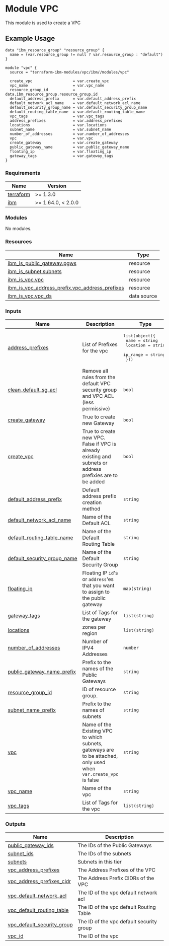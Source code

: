 # Module VPC

This module is used to create a VPC

## Example Usage
```
data "ibm_resource_group" "resource_group" {
  name = (var.resource_group != null ? var.resource_group : "default")
}

module "vpc" {
  source = "terraform-ibm-modules/vpc/ibm//modules/vpc"

  create_vpc                  = var.create_vpc
  vpc_name                    = var.vpc_name
  resource_group_id           = data.ibm_resource_group.resource_group.id
  default_address_prefix      = var.default_address_prefix
  default_network_acl_name    = var.default_network_acl_name
  default_security_group_name = var.default_security_group_name
  default_routing_table_name  = var.default_routing_table_name
  vpc_tags                    = var.vpc_tags
  address_prefixes            = var.address_prefixes
  locations                   = var.locations
  subnet_name                 = var.subnet_name
  number_of_addresses         = var.number_of_addresses
  vpc                         = var.vpc
  create_gateway              = var.create_gateway
  public_gateway_name         = var.public_gateway_name
  floating_ip                 = var.floating_ip
  gateway_tags                = var.gateway_tags
}
```

<!-- BEGINNING OF PRE-COMMIT-TERRAFORM DOCS HOOK -->
### Requirements

| Name | Version |
|------|---------|
| <a name="requirement_terraform"></a> [terraform](#requirement\_terraform) | >= 1.3.0 |
| <a name="requirement_ibm"></a> [ibm](#requirement\_ibm) | >= 1.64.0, < 2.0.0 |

### Modules

No modules.

### Resources

| Name | Type |
|------|------|
| [ibm_is_public_gateway.pgws](https://registry.terraform.io/providers/IBM-Cloud/ibm/latest/docs/resources/is_public_gateway) | resource |
| [ibm_is_subnet.subnets](https://registry.terraform.io/providers/IBM-Cloud/ibm/latest/docs/resources/is_subnet) | resource |
| [ibm_is_vpc.vpc](https://registry.terraform.io/providers/IBM-Cloud/ibm/latest/docs/resources/is_vpc) | resource |
| [ibm_is_vpc_address_prefix.vpc_address_prefixes](https://registry.terraform.io/providers/IBM-Cloud/ibm/latest/docs/resources/is_vpc_address_prefix) | resource |
| [ibm_is_vpc.vpc_ds](https://registry.terraform.io/providers/IBM-Cloud/ibm/latest/docs/data-sources/is_vpc) | data source |

### Inputs

| Name | Description | Type | Default | Required |
|------|-------------|------|---------|:--------:|
| <a name="input_address_prefixes"></a> [address\_prefixes](#input\_address\_prefixes) | List of Prefixes for the vpc | <pre>list(object({<br/>    name     = string<br/>    location = string<br/>    ip_range = string<br/>  }))</pre> | `[]` | no |
| <a name="input_clean_default_sg_acl"></a> [clean\_default\_sg\_acl](#input\_clean\_default\_sg\_acl) | Remove all rules from the default VPC security group and VPC ACL (less permissive) | `bool` | `false` | no |
| <a name="input_create_gateway"></a> [create\_gateway](#input\_create\_gateway) | True to create new Gateway | `bool` | `false` | no |
| <a name="input_create_vpc"></a> [create\_vpc](#input\_create\_vpc) | True to create new VPC. False if VPC is already existing and subnets or address prefixies are to be added | `bool` | `true` | no |
| <a name="input_default_address_prefix"></a> [default\_address\_prefix](#input\_default\_address\_prefix) | Default address prefix creation method | `string` | `"auto"` | no |
| <a name="input_default_network_acl_name"></a> [default\_network\_acl\_name](#input\_default\_network\_acl\_name) | Name of the Default ACL | `string` | `null` | no |
| <a name="input_default_routing_table_name"></a> [default\_routing\_table\_name](#input\_default\_routing\_table\_name) | Name of the Default Routing Table | `string` | `null` | no |
| <a name="input_default_security_group_name"></a> [default\_security\_group\_name](#input\_default\_security\_group\_name) | Name of the Default Security Group | `string` | `null` | no |
| <a name="input_floating_ip"></a> [floating\_ip](#input\_floating\_ip) | Floating IP `id`'s or `address`'es that you want to assign to the public gateway | `map(string)` | `{}` | no |
| <a name="input_gateway_tags"></a> [gateway\_tags](#input\_gateway\_tags) | List of Tags for the gateway | `list(string)` | `[]` | no |
| <a name="input_locations"></a> [locations](#input\_locations) | zones per region | `list(string)` | `[]` | no |
| <a name="input_number_of_addresses"></a> [number\_of\_addresses](#input\_number\_of\_addresses) | Number of IPV4 Addresses | `number` | `null` | no |
| <a name="input_public_gateway_name_prefix"></a> [public\_gateway\_name\_prefix](#input\_public\_gateway\_name\_prefix) | Prefix to the names of the Public Gateways | `string` | `null` | no |
| <a name="input_resource_group_id"></a> [resource\_group\_id](#input\_resource\_group\_id) | ID of resource group. | `string` | `null` | no |
| <a name="input_subnet_name_prefix"></a> [subnet\_name\_prefix](#input\_subnet\_name\_prefix) | Prefix to the names of subnets | `string` | `null` | no |
| <a name="input_vpc"></a> [vpc](#input\_vpc) | Name of the Existing VPC to which subnets, gateways are to be attached, only used when `var.create_vpc` is false | `string` | `null` | no |
| <a name="input_vpc_name"></a> [vpc\_name](#input\_vpc\_name) | Name of the vpc | `string` | `null` | no |
| <a name="input_vpc_tags"></a> [vpc\_tags](#input\_vpc\_tags) | List of Tags for the vpc | `list(string)` | `[]` | no |

### Outputs

| Name | Description |
|------|-------------|
| <a name="output_public_gateway_ids"></a> [public\_gateway\_ids](#output\_public\_gateway\_ids) | The IDs of the Public Gateways |
| <a name="output_subnet_ids"></a> [subnet\_ids](#output\_subnet\_ids) | The IDs of the subnets |
| <a name="output_subnets"></a> [subnets](#output\_subnets) | Subnets in this tier |
| <a name="output_vpc_address_prefixes"></a> [vpc\_address\_prefixes](#output\_vpc\_address\_prefixes) | The Address Prefixes of the VPC |
| <a name="output_vpc_address_prefixes_cidr"></a> [vpc\_address\_prefixes\_cidr](#output\_vpc\_address\_prefixes\_cidr) | The Address Prefix CIDRs of the VPC |
| <a name="output_vpc_default_network_acl"></a> [vpc\_default\_network\_acl](#output\_vpc\_default\_network\_acl) | The ID of the vpc default network acl |
| <a name="output_vpc_default_routing_table"></a> [vpc\_default\_routing\_table](#output\_vpc\_default\_routing\_table) | The ID of the vpc default Routing Table |
| <a name="output_vpc_default_security_group"></a> [vpc\_default\_security\_group](#output\_vpc\_default\_security\_group) | The ID of the vpc default security group |
| <a name="output_vpc_id"></a> [vpc\_id](#output\_vpc\_id) | The ID of the vpc |
<!-- END OF PRE-COMMIT-TERRAFORM DOCS HOOK -->
